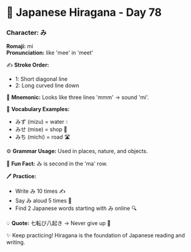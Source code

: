 # 📖 Japanese Hiragana - Day 78

### Character: み  
**Romaji:** mi  
**Pronunciation:** like 'mee' in 'meet'  

✍️ **Stroke Order:**  
- 1: Short diagonal line
- 2: Long curved line down

📝 **Mnemonic:** Looks like three lines 'mmm' → sound 'mi'.  

📌 **Vocabulary Examples:**  
- みず (mizu) = water 💧
- みせ (mise) = shop 🏪
- みち (michi) = road 🛣️

⚙️ **Grammar Usage:** Used in places, nature, and objects.  

🎉 **Fun Fact:** み is second in the 'ma' row.  

🖊️ **Practice:**  
- Write み 10 times ✍️
- Say み aloud 5 times 🎤
- Find 2 Japanese words starting with み online 🔍

💡 **Quote:** 七転び八起き → Never give up 💪  

✨ Keep practicing! Hiragana is the foundation of Japanese reading and writing.
